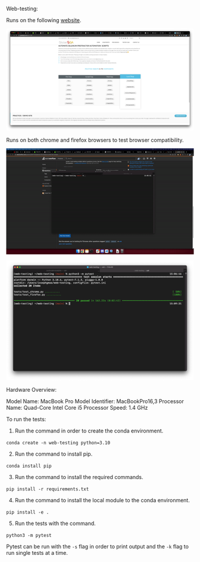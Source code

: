 
Web-testing:

Runs on the following [website](http://automationpractice.com/index.php).

![](imgs/main.png)

Runs on both chrome and firefox browsers to test browser compatibility. 

![](imgs/usage.gif)

![](imgs/finished.png)

Hardware Overview:

  Model Name:	MacBook Pro
  Model Identifier:	MacBookPro16,3
  Processor Name:	Quad-Core Intel Core i5
  Processor Speed:	1.4 GHz


To run the tests:

1. Run the command in order to create the conda environment.

`conda create -n web-testing python=3.10`

2. Run the command to install pip. 

`conda install pip`

3. Run the command to install the required commands.

`pip install -r requirements.txt`

4. Run the command to install the local module to the conda environment.

`pip install -e .`

5. Run the tests with the command.

`python3 -m pytest`

Pytest can be run with the `-s` flag in order to print output and the `-k` flag to run single tests at a time.